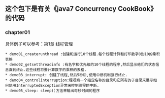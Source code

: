 ## 这个包下是有关《java7 Concurrency CookBook》的代码
### chapter01
具体例子可以参考：第1章 线程管理

    * demo01_createrunthread :创建和运行10个线程.每个线程计算和打印数字0到10的乘积表格
    * demo02_getsetthreadinfo :有名字和优先级的10个线程的程序,然后显示他们的状态信息直到终止.这些线程将要计算数字的乘积的表格.
    * demo03_interrupt: 创建了线程,然后5秒后,使用中断机制强行终止.
    * demo04_controlinterruption:程观察一个指定名称的目录和它所有的子目录来展示如何使用InterruptedException异常来控制线程的中断.
    * demo05_sleep: sleep()方法来输出每秒时间的程序

    
    
